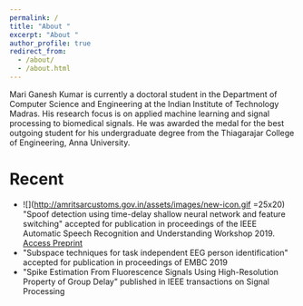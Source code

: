 ```yaml
---
permalink: /
title: "About "
excerpt: "About "
author_profile: true
redirect_from: 
  - /about/
  - /about.html
---
```


Mari Ganesh Kumar is currently a doctoral student in the Department of Computer Science and Engineering at the Indian Institute of Technology Madras. His research focus is on applied machine learning and signal processing to biomedical signals. He was awarded the medal for the best outgoing student for his undergraduate degree from the Thiagarajar College of Engineering, Anna University.


Recent
======
* ![](http://amritsarcustoms.gov.in/assets/images/new-icon.gif =25x20) "Spoof detection using time-delay shallow neural network and feature switching" accepted for publication in proceedings of the IEEE Automatic Speech Recognition and Understanding Workshop 2019. [Access Preprint](https://mariganeshkumar.github.io/publication/2019-01-01-Spoof-detection-using-x-vector-and-feature-switching)
* "Subspace techniques for task independent EEG person identification" accepted for publication in proceedings of EMBC 2019
* "Spike Estimation From Fluorescence Signals Using High-Resolution Property of Group Delay" published in IEEE transactions on Signal Processing